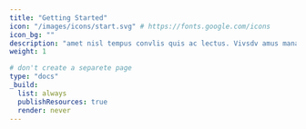 ```yaml
---
title: "Getting Started"
icon: "/images/icons/start.svg" # https://fonts.google.com/icons
icon_bg: ""
description: "amet nisl tempus convlis quis ac lectus. Vivsdv amus mana justo, lacinia eget"
weight: 1

# don't create a separete page
type: "docs"
_build:
  list: always
  publishResources: true
  render: never
---
```

